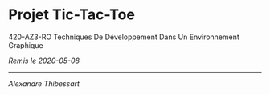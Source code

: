 # Projet Tic-Tac-Toe
420-AZ3-RO Techniques De Développement Dans Un Environnement Graphique

*Remis le 2020-05-08*

---
*Alexandre Thibessart*
